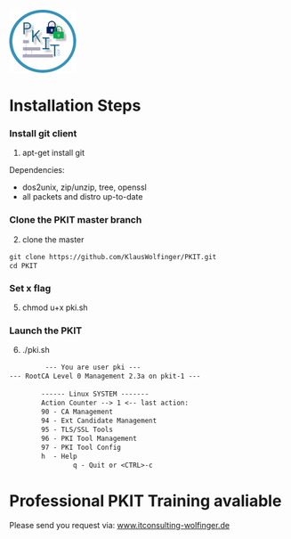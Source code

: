 ![PKIT](Bild1.png)
# Installation Steps

### Install git client

1. apt-get install git

Dependencies:
- dos2unix, zip/unzip, tree, openssl
- all packets and distro up-to-date 

### Clone the PKIT master branch
2. clone the master
```shell
git clone https://github.com/KlausWolfinger/PKIT.git
cd PKIT
```
### Set x flag
5. chmod u+x pki.sh

### Launch the PKIT
6. ./pki.sh

```
         --- You are user pki ---
--- RootCA Level 0 Management 2.3a on pkit-1 ---

        ------ Linux SYSTEM -------
        Action Counter --> 1 <-- last action:
        90 - CA Management
        94 - Ext Candidate Management
        95 - TLS/SSL Tools
        96 - PKI Tool Management
        97 - PKI Tool Config
        h  - Help
                q - Quit or <CTRL>-c
```                
# Professional PKIT Training avaliable
Please send you request via: www.itconsulting-wolfinger.de


